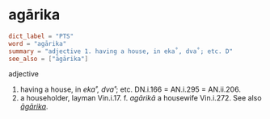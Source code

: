 # agārika

``` toml
dict_label = "PTS"
word = "agārika"
summary = "adjective 1. having a house, in eka˚, dva˚; etc. D"
see_also = ["āgārika"]
```

adjective

1. having a house, in *eka˚, dva˚*; etc. DN.i.166 = AN.i.295 = AN.ii.206.
2. a householder, layman Vin.i.17. f. *agārikā* a housewife Vin.i.272. See also *[āgārika](āgārika.md)*.

